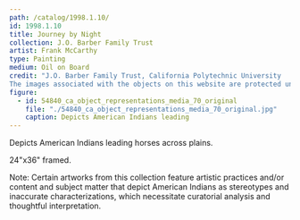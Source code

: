 ```yaml
---
path: /catalog/1998.1.10/
id: 1998.1.10
title: Journey by Night
collection: J.O. Barber Family Trust
artist: Frank McCarthy
type: Painting
medium: Oil on Board
credit: "J.O. Barber Family Trust, California Polytechnic University
The images associated with the objects on this website are protected under United States copyright laws. We are pleased to share these materials as an educational resource for the public for non-commercial, educational and personal use only, or for fair use as defined by law."
figure:
  - id: 54840_ca_object_representations_media_70_original
    file: "./54840_ca_object_representations_media_70_original.jpg"
    caption: Depicts American Indians leading
---
```

Depicts American Indians leading horses across plains. 

24"x36"
framed.

Note: Certain artworks from this collection feature artistic practices and/or content and subject matter that depict American Indians as stereotypes and inaccurate characterizations, which necessitate curatorial analysis and thoughtful interpretation.
